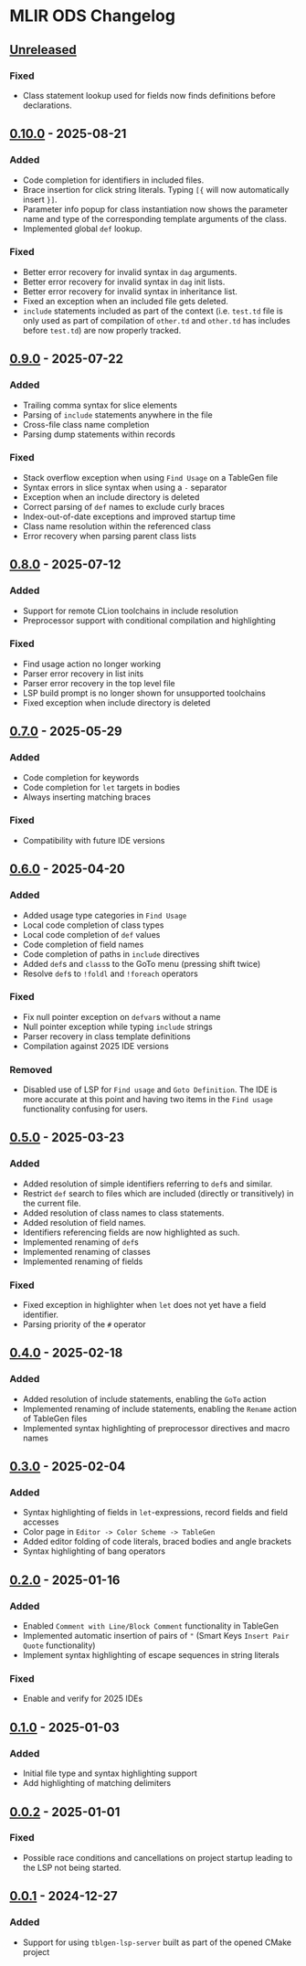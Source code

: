 <!-- Keep a Changelog guide -> https://keepachangelog.com -->

# MLIR ODS Changelog

## [Unreleased]

### Fixed

- Class statement lookup used for fields now finds definitions before declarations.

## [0.10.0] - 2025-08-21

### Added

- Code completion for identifiers in included files.
- Brace insertion for click string literals. Typing `[{` will now automatically insert `}]`.
- Parameter info popup for class instantiation now shows the parameter name and type of the corresponding template arguments of the class.
- Implemented global `def` lookup. 

### Fixed

- Better error recovery for invalid syntax in `dag` arguments.
- Better error recovery for invalid syntax in `dag` init lists.
- Better error recovery for invalid syntax in inheritance list.
- Fixed an exception when an included file gets deleted.
- `include` statements included as part of the context (i.e. `test.td` file is only used as part of compilation of `other.td` and `other.td` has includes before `test.td`) are now properly tracked.

## [0.9.0] - 2025-07-22

### Added

- Trailing comma syntax for slice elements
- Parsing of `include` statements anywhere in the file
- Cross-file class name completion
- Parsing dump statements within records

### Fixed

- Stack overflow exception when using `Find Usage` on a TableGen file
- Syntax errors in slice syntax when using a `-` separator
- Exception when an include directory is deleted
- Correct parsing of `def` names to exclude curly braces
- Index-out-of-date exceptions and improved startup time
- Class name resolution within the referenced class
- Error recovery when parsing parent class lists

## [0.8.0] - 2025-07-12

### Added

- Support for remote CLion toolchains in include resolution
- Preprocessor support with conditional compilation and highlighting

### Fixed

- Find usage action no longer working
- Parser error recovery in list inits
- Parser error recovery in the top level file
- LSP build prompt is no longer shown for unsupported toolchains
- Fixed exception when include directory is deleted

## [0.7.0] - 2025-05-29

### Added

- Code completion for keywords
- Code completion for `let` targets in bodies
- Always inserting matching braces

### Fixed

- Compatibility with future IDE versions

## [0.6.0] - 2025-04-20

### Added

- Added usage type categories in `Find Usage`
- Local code completion of class types
- Local code completion of `def` values
- Code completion of field names
- Code completion of paths in `include` directives
- Added `def`s and `class`s to the GoTo menu (pressing shift twice)
- Resolve `def`s to `!foldl` and `!foreach` operators

### Fixed

- Fix null pointer exception on `defvar`s without a name
- Null pointer exception while typing `include` strings
- Parser recovery in class template definitions
- Compilation against 2025 IDE versions

### Removed

- Disabled use of LSP for `Find usage` and `Goto Definition`. The IDE is more accurate at this point and having two
items in the `Find usage` functionality confusing for users.

## [0.5.0] - 2025-03-23

### Added

- Added resolution of simple identifiers referring to `def`s and similar.
- Restrict `def` search to files which are included (directly or transitively) in the current file.
- Added resolution of class names to class statements.
- Added resolution of field names.
- Identifiers referencing fields are now highlighted as such.
- Implemented renaming of `def`s
- Implemented renaming of classes
- Implemented renaming of fields

### Fixed

- Fixed exception in highlighter when `let` does not yet have a field identifier.
- Parsing priority of the `#` operator

## [0.4.0] - 2025-02-18

### Added

- Added resolution of include statements, enabling the `GoTo` action 
- Implemented renaming of include statements, enabling the `Rename` action of TableGen files
- Implemented syntax highlighting of preprocessor directives and macro names

## [0.3.0] - 2025-02-04

### Added

- Syntax highlighting of fields in `let`-expressions, record fields and field accesses
- Color page in `Editor -> Color Scheme -> TableGen` 
- Added editor folding of code literals, braced bodies and angle brackets   
- Syntax highlighting of bang operators

## [0.2.0] - 2025-01-16

### Added

- Enabled `Comment with Line/Block Comment` functionality in TableGen
- Implemented automatic insertion of pairs of `"` (Smart Keys `Insert Pair Quote` functionality)
- Implement syntax highlighting of escape sequences in string literals

### Fixed

- Enable and verify for 2025 IDEs

## [0.1.0] - 2025-01-03

### Added

- Initial file type and syntax highlighting support
- Add highlighting of matching delimiters

## [0.0.2] - 2025-01-01

### Fixed

- Possible race conditions and cancellations on project startup leading to the LSP not being started.

## [0.0.1] - 2024-12-27

### Added

- Support for using `tblgen-lsp-server` built as part of the opened CMake project

[Unreleased]: https://github.com/zero9178/IntelliJ-MLIR-ODS/compare/v0.10.0...HEAD
[0.10.0]: https://github.com/zero9178/IntelliJ-MLIR-ODS/compare/v0.9.0...v0.10.0
[0.9.0]: https://github.com/zero9178/IntelliJ-MLIR-ODS/compare/v0.8.0...v0.9.0
[0.8.0]: https://github.com/zero9178/IntelliJ-MLIR-ODS/compare/v0.7.0...v0.8.0
[0.7.0]: https://github.com/zero9178/IntelliJ-MLIR-ODS/compare/v0.6.0...v0.7.0
[0.6.0]: https://github.com/zero9178/IntelliJ-MLIR-ODS/compare/v0.5.0...v0.6.0
[0.5.0]: https://github.com/zero9178/IntelliJ-MLIR-ODS/compare/v0.4.0...v0.5.0
[0.4.0]: https://github.com/zero9178/IntelliJ-MLIR-ODS/compare/v0.3.0...v0.4.0
[0.3.0]: https://github.com/zero9178/IntelliJ-MLIR-ODS/compare/v0.2.0...v0.3.0
[0.2.0]: https://github.com/zero9178/IntelliJ-MLIR-ODS/compare/v0.1.0...v0.2.0
[0.1.0]: https://github.com/zero9178/IntelliJ-MLIR-ODS/compare/v0.0.2...v0.1.0
[0.0.2]: https://github.com/zero9178/IntelliJ-MLIR-ODS/compare/v0.0.1...v0.0.2
[0.0.1]: https://github.com/zero9178/IntelliJ-MLIR-ODS/commits/v0.0.1

